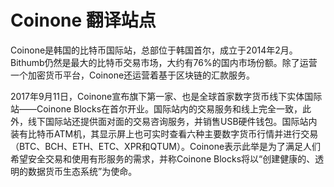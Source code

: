 # 

# Coinone 翻译站点

Coinone是韩国的比特币国际站，总部位于韩国首尔，成立于2014年2月。Bithumb仍然是最大的比特币交易市场，大约有76%的国内市场份额。除了运营一个加密货币平台，Coinone还运营着基于区块链的汇款服务。

2017年9月11日，Coinone宣布旗下第一家、也是全球首家数字货币线下实体国际站——Coinone Blocks在首尔开业。国际站内的交易服务和线上完全一致，此外，线下国际站还提供面对面的交易咨询服务，并销售USB硬件钱包。国际站内装有比特币ATM机，其显示屏上也可实时查看六种主要数字货币行情并进行交易（BTC、BCH、ETH、ETC、XPR和QTUM）。Coinone表示此举是为了满足人们希望安全交易和使用有形服务的需求，并称Coinone Blocks将以“创建健康的、透明的数据货币生态系统”为使命。

